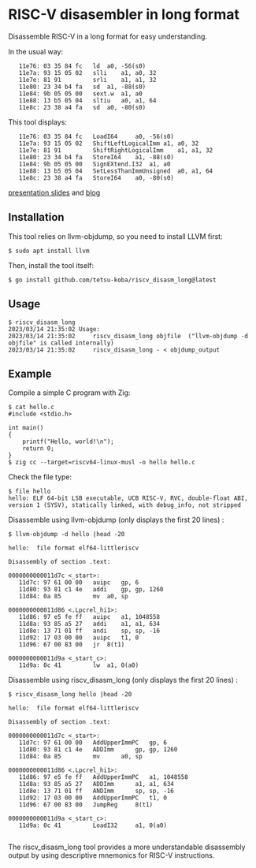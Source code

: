 # RISC-V disasembler in long format

Disassemble RISC-V in a long format for easy understanding.

In the usual way:
```
   11e76: 03 35 84 fc  	ld	a0, -56(s0)
   11e7a: 93 15 05 02  	slli	a1, a0, 32
   11e7e: 81 91        	srli	a1, a1, 32
   11e80: 23 34 b4 fa  	sd	a1, -88(s0)
   11e84: 9b 05 05 00  	sext.w	a1, a0
   11e88: 13 b5 05 04  	sltiu	a0, a1, 64
   11e8c: 23 38 a4 fa  	sd	a0, -80(s0)
```

This tool displays:
```
   11e76: 03 35 84 fc  	LoadI64		a0, -56(s0)
   11e7a: 93 15 05 02  	ShiftLeftLogicalImm	a1, a0, 32
   11e7e: 81 91        	ShiftRightLogicalImm	a1, a1, 32
   11e80: 23 34 b4 fa  	StoreI64	a1, -88(s0)
   11e84: 9b 05 05 00  	SignEXtend.I32	a1, a0
   11e88: 13 b5 05 04  	SetLessThanImmUnsigned	a0, a1, 64
   11e8c: 23 38 a4 fa  	StoreI64	a0, -80(s0)
```

[presentation slides](https://docs.google.com/presentation/d/1cxsZgpznZhemVmhztUeg5JehQj3DLLEfx281BAxdPkA/edit?usp=sharing) and [blog](https://zenn.dev/tetsu_koba/articles/c0e35bff96673f)

## Installation

This tool relies on llvm-objdump, so you need to install LLVM first:

```
$ sudo apt install llvm
```

Then, install the tool itself:
```
$ go install github.com/tetsu-koba/riscv_disasm_long@latest
```

## Usage

```
$ riscv_disasm_long
2023/03/14 21:35:02 Usage:
2023/03/14 21:35:02 	riscv_disasm_long objfile  ("llvm-objdump -d objfile" is called internally)
2023/03/14 21:35:02 	riscv_disasm_long - < objdump_output
```

## Example

Compile a simple C program with Zig:

```
$ cat hello.c 
#include <stdio.h>

int main()
{
	printf("Hello, world!\n");
	return 0;
}
$ zig cc --target=riscv64-linux-musl -o hello hello.c
```

Check the file type:

```
$ file hello
hello: ELF 64-bit LSB executable, UCB RISC-V, RVC, double-float ABI, version 1 (SYSV), statically linked, with debug_info, not stripped
```

Disassemble using llvm-objdump (only displays the first 20 lines) :

```
$ llvm-objdump -d hello |head -20

hello:	file format elf64-littleriscv

Disassembly of section .text:

0000000000011d7c <_start>:
   11d7c: 97 61 00 00  	auipc	gp, 6
   11d80: 93 81 c1 4e  	addi	gp, gp, 1260
   11d84: 0a 85        	mv	a0, sp

0000000000011d86 <.Lpcrel_hi1>:
   11d86: 97 e5 fe ff  	auipc	a1, 1048558
   11d8a: 93 85 a5 27  	addi	a1, a1, 634
   11d8e: 13 71 01 ff  	andi	sp, sp, -16
   11d92: 17 03 00 00  	auipc	t1, 0
   11d96: 67 00 83 00  	jr	8(t1)

0000000000011d9a <_start_c>:
   11d9a: 0c 41        	lw	a1, 0(a0)
```

Disassemble using riscv_disasm_long (only displays the first 20 lines) :

```
$ riscv_disasm_long hello |head -20

hello:	file format elf64-littleriscv

Disassembly of section .text:

0000000000011d7c <_start>:
   11d7c: 97 61 00 00  	AddUpperImmPC	gp, 6
   11d80: 93 81 c1 4e  	ADDImm		gp, gp, 1260
   11d84: 0a 85        	mv		a0, sp

0000000000011d86 <.Lpcrel_hi1>:
   11d86: 97 e5 fe ff  	AddUpperImmPC	a1, 1048558
   11d8a: 93 85 a5 27  	ADDImm		a1, a1, 634
   11d8e: 13 71 01 ff  	ANDImm		sp, sp, -16
   11d92: 17 03 00 00  	AddUpperImmPC	t1, 0
   11d96: 67 00 83 00  	JumpReg		8(t1)

0000000000011d9a <_start_c>:
   11d9a: 0c 41        	LoadI32		a1, 0(a0)


```

The riscv_disasm_long tool provides a more understandable disassembly output by using descriptive mnemonics for RISC-V instructions.
